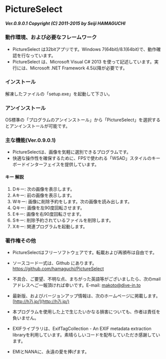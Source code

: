 # PictureSelect
##### Ver.0.9.0.1  Copyright (C) 2011-2015 by Seiji HAMAGUCHI

### 動作環境、および必要なフレームワーク

* PictureSelect は32bitアプリです。Windows 7(64bit)/8.1(64bit)で、動作確認を行なっています。
* PictureSelect は、Microsoft Visual C# 2013 を使って記述しています。実行には、Microsoft .NET Framework 4.5以降が必要です。

### インストール

解凍したファイルの「setup.exe」を起動して下さい。

### アンインストール

OS標準の「プログラムのアンインストール」から「PictureSelect」を選択するとアンインストールが可能です。

### 主な機能(Ver.0.9.0.1)

* PictureSelectは、画像を気軽に選別できるプログラムです。
* 快適な操作性を確保するために、FPSで使われる「WSAD」スタイルのキーボードインターフェイスを提供しています。

#### キー 解説
1. Dキー: 次の画像を表示します。
2. Aキー: 前の画像を表示します。
3. Wキー: 画像に削除予約をします。次の画像を読み出します。
4. Qキー: 画像を左90度回転させます。
5. Eキー: 画像を右90度回転させます。
6. Sキー: 削除予約されているファイルを削除します。
7. Xキー: 関連プログラムを起動します。

###  著作権その他
* PictureSelectはフリーソフトウェアです。転載および再頒布は自由です。

* ソースコード一式は、Github にあります。 
[https://github.com/hamaguchi/PictureSelect
](https://github.com/makoto1899/PictureSelect)

* 不具合、ご要望、不明な点、まちがった英語等がございましたら、次のmailアドレスへご一報頂ければ幸いです。E-mail:	[makoto@dive-in.to](mailto:makoto@dive-in.to)

* 最新版、およびバージョンアップ情報は、次のホームページに掲載します。
[http://h7i.jp/](http://h7i.jp/)

* 本プログラムを使用した上で生じたいかなる損害についても、作者は責任を負いません。

* EXIFライブラリは、ExifTagCollection - An EXIF metadata extraction libraryを利用しています。素晴らしいコードを配布していただき感謝しています。

* EMIとNANAに、永遠の愛を捧げます。
